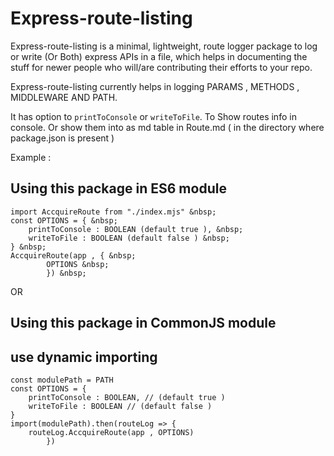 # Express-route-listing

Express-route-listing is a minimal, lightweight,  route logger package to log or write (Or Both) express APIs in a file, which helps in documenting the stuff for newer people who will/are contributing their efforts to your repo.

Express-route-listing currently helps in logging PARAMS , METHODS , MIDDLEWARE AND PATH.

It has option to `printToConsole` or `writeToFile`. To Show routes info in console.  Or show them into as md table in Route.md ( in the directory where package.json is present )

Example :

## Using this package in ES6 module &nbsp;

	import AccquireRoute from "./index.mjs" &nbsp;
	const OPTIONS = { &nbsp;
		printToConsole : BOOLEAN (default true ), &nbsp;
		writeToFile : BOOLEAN (default false ) &nbsp;
	} &nbsp;
	AccquireRoute(app , { &nbsp;
			OPTIONS &nbsp;
			}) &nbsp;

OR 

## Using this package in CommonJS module

## use dynamic importing
 	
	const modulePath = PATH
	const OPTIONS = {
		printToConsole : BOOLEAN, // (default true )
		writeToFile : BOOLEAN // (default false )
	}
	import(modulePath).then(routeLog => {
		routeLog.AccquireRoute(app , OPTIONS)
			})

